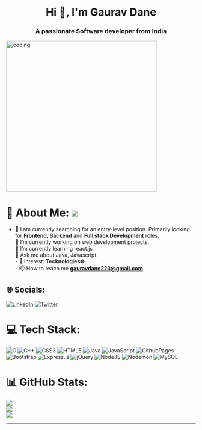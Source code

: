 <h1 align="center">Hi 👋, I'm Gaurav Dane</h1>
<h3 align="center">A passionate Software developer from India</h3>


<p align="left"> <img  alt="coding" width="400" src="https://user-images.githubusercontent.com/55389276/140866485-8fb1c876-9a8f-4d6a-98dc-08c4981eaf70.gif"> </p>

# 💫 About Me: [![](https://visitcount.itsvg.in/api?id=Gauravdane20&icon=2&color=0)](https://visitcount.itsvg.in)
- 🔭 I am currently searching for an entry-level position. Primarily looking for **Frontend, Backend** and **Full stack Development** roles.<br>🔭 I’m currently working on web development projects.<br>🌱 I’m currently learning react.js<br>💬 Ask me about Java, Javascript.<br>- 👀 Interest: **Tecknologies🌐**<br>- 📫 How to reach me **gauravdane223@gmail.com**


## 🌐 Socials:
[![LinkedIn](https://img.shields.io/badge/LinkedIn-%230077B5.svg?logo=linkedin&logoColor=white)](https://linkedin.com/in/https://www.linkedin.com/in/gaurav-dane-7742ba250/) [![Twitter](https://img.shields.io/badge/Twitter-%231DA1F2.svg?logo=Twitter&logoColor=white)](https://twitter.com/IamGauravDane)

# 💻 Tech Stack:
![C](https://img.shields.io/badge/c-%2300599C.svg?style=flat&logo=c&logoColor=white) ![C++](https://img.shields.io/badge/c++-%2300599C.svg?style=flat&logo=c%2B%2B&logoColor=white) ![CSS3](https://img.shields.io/badge/css3-%231572B6.svg?style=flat&logo=css3&logoColor=white) ![HTML5](https://img.shields.io/badge/html5-%23E34F26.svg?style=flat&logo=html5&logoColor=white) ![Java](https://img.shields.io/badge/java-%23ED8B00.svg?style=flat&logo=openjdk&logoColor=white) ![JavaScript](https://img.shields.io/badge/javascript-%23323330.svg?style=flat&logo=javascript&logoColor=%23F7DF1E) ![GithubPages](https://img.shields.io/badge/github%20pages-121013?style=flat&logo=github&logoColor=white) ![Bootstrap](https://img.shields.io/badge/bootstrap-%238511FA.svg?style=flat&logo=bootstrap&logoColor=white) ![Express.js](https://img.shields.io/badge/express.js-%23404d59.svg?style=flat&logo=express&logoColor=%2361DAFB) ![jQuery](https://img.shields.io/badge/jquery-%230769AD.svg?style=flat&logo=jquery&logoColor=white) ![NodeJS](https://img.shields.io/badge/node.js-6DA55F?style=flat&logo=node.js&logoColor=white) ![Nodemon](https://img.shields.io/badge/NODEMON-%23323330.svg?style=flat&logo=nodemon&logoColor=%BBDEAD) ![MySQL](https://img.shields.io/badge/mysql-%2300000f.svg?style=flat&logo=mysql&logoColor=white)
# 📊 GitHub Stats:
![](https://github-readme-stats.vercel.app/api?username=Gauravdane20&theme=radical&hide_border=false&include_all_commits=true&count_private=true)<br/>
![](https://github-readme-streak-stats.herokuapp.com/?user=Gauravdane20&theme=radical&hide_border=false)<br/>
![](https://github-readme-stats.vercel.app/api/top-langs/?username=Gauravdane20&theme=radical&hide_border=false&include_all_commits=true&count_private=true&layout=compact)

---


<!-- Proudly created with GPRM ( https://gprm.itsvg.in ) -->
